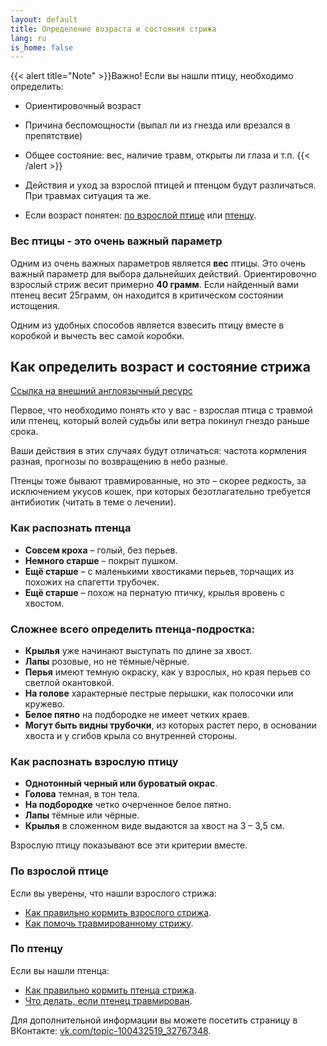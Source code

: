 ```yaml
---
layout: default
title: Определение возраста и состояния стрижа
lang: ru
is_home: false
---
```


{{< alert title="Note" >}}Важно!
Если вы нашли птицу, необходимо определить:
- Ориентировочный возраст
- Причина беспомощности (выпал ли из гнезда или врезался в препятствие)
- Общее состояние: вес, наличие травм, открыты ли глаза и т.п.
{{< /alert >}}

- Действия и уход за взрослой птицей и птенцом будут различаться. При травмах ситуация та же.
- Если возраст понятен: [по взрослой птице](#взрослая-птица) или [птенцу](#птенец).


### Вес птицы - это очень важный параметр

Одним из очень важных параметров является **вес** птицы. 
Это очень важный параметр для выбора дальнейших действий.
Ориентировочно взрослый стриж весит примерно **40 грамм**. 
Если найденный вами птенец весит 25грамм, он находится в критическом состоянии истощения.

Одним из удобных способов является взвесить птицу вместе в коробкой и вычесть вес самой коробки.

## Как определить возраст и состояние стрижа

[Ссылка на внешний англоязычный ресурс](http://www.commonswift.org/nestlings_english.html)

Первое, что необходимо понять кто у вас - взрослая птица с травмой или птенец, который волей судьбы или ветра покинул гнездо раньше срока.

Ваши действия в этих случаях будут отличаться: частота кормления разная, прогнозы по возвращению в небо разные.

Птенцы тоже бывают травмированные, но это – скорее редкость, за исключением укусов кошек, при которых безотлагательно требуется антибиотик (читать в теме о лечении).

### Как распознать птенца

- **Совсем кроха** – голый, без перьев.
- **Немного старше** – покрыт пушком.
- **Ещё старше** – с маленькими хвостиками перьев, торчащих из похожих на спагетти трубочек.
- **Ещё старше** – похож на пернатую птичку, крылья вровень с хвостом.

### Сложнее всего определить птенца-подростка:
- **Крылья** уже начинают выступать по длине за хвост.
- **Лапы** розовые, но не тёмные/чёрные.
- **Перья** имеют темную окраску, как у взрослых, но края перьев со светлой окантовкой.
- **На голове** характерные пестрые перышки, как полосочки или кружево.
- **Белое пятно** на подбородке не имеет четких краев.
- **Могут быть видны трубочки**, из которых растет перо, в основании хвоста и у сгибов крыла со внутренней стороны.

### Как распознать взрослую птицу

- **Однотонный черный или буроватый окрас**.
- **Голова** темная, в тон тела.
- **На подбородке** четко очерченное белое пятно.
- **Лапы** тёмные или чёрные.
- **Крылья** в сложенном виде выдаются за хвост на 3 – 3,5 см.

Взрослую птицу показывают все эти критерии вместе.


### По взрослой птице

Если вы уверены, что нашли взрослого стрижа:
- [Как правильно кормить взрослого стрижа](feeding-swift.md).
- [Как помочь травмированному стрижу](found-swift.md).

### По птенцу

Если вы нашли птенца:
- [Как правильно кормить птенца стрижа](feeding-swift.md).
- [Что делать, если птенец травмирован](found-swift.md).

Для дополнительной информации вы можете посетить страницу в ВКонтакте: [vk.com/topic-100432519_32767348](https://vk.com/topic-100432519_32767348).
